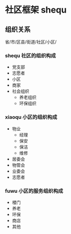 # 社区框架 shequ

## 组织关系

省/市/区县/街道/社区/小区/

### shequ  社区的组织构成
   * 党支部
   * 志愿者
   * 小区
   * 商家
   * 社会组织
     * 养老组织
     * 环保组织
   
### xiaoqu 小区的组织构成
   * 物业
     * 经理
     * 保安
     * 保洁
     * 维修
   * 居委会
   * 物管会
   * 业委会
   * 志愿者
   
### fuwu 小区的服务组织构成   
   * 楼门
   * 养老
   * 环保
   * 商店
   * 其他
  
